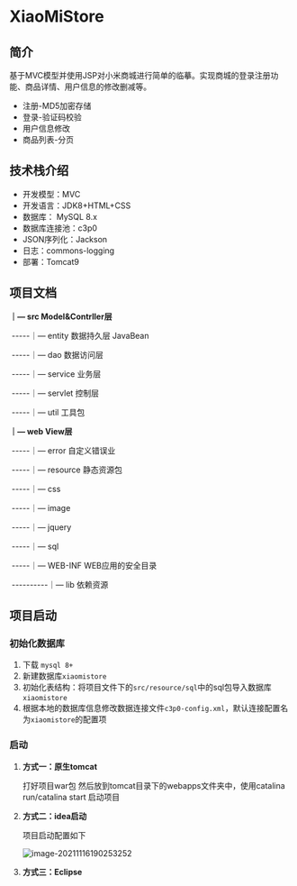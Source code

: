 # XiaoMiStore

## 简介

基于MVC模型并使用JSP对小米商城进行简单的临摹。实现商城的登录注册功能、商品详情、用户信息的修改删减等。

* 注册-MD5加密存储
* 登录-验证码校验
* 用户信息修改
* 商品列表-分页

## 技术栈介绍

* 开发模型：MVC
* 开发语言：JDK8+HTML+CSS
* 数据库： MySQL 8.x
* 数据库连接池：c3p0
* JSON序列化：Jackson
* 日志：commons-logging
* 部署：Tomcat9

## 项目文档

**｜— src Model&Contrller层**

​ -----｜— entity 数据持久层 JavaBean

​ -----｜— dao 数据访问层

​ -----｜— service 业务层

​ -----｜— servlet 控制层

​ -----｜— util 工具包

**｜— web View层**

​ -----｜— error 自定义错误业

​ -----｜— resource 静态资源包

​ -----｜— css

​ -----｜— image

​ -----｜— jquery

​ -----｜— sql

​ -----｜— WEB-INF WEB应用的安全目录

​ ----------｜— lib 依赖资源

## 项目启动

### 初始化数据库

1. 下载 `mysql 8+`
2. 新建数据库`xiaomistore`
3. 初始化表结构：将项目文件下的`src/resource/sql`中的sql包导入数据库`xiaomistore`
4. 根据本地的数据库信息修改数据连接文件`c3p0-config.xml`，默认连接配置名为`xiaomistore`的配置项

### 启动

1. **方式一：原生tomcat**

   打好项目war包 然后放到tomcat目录下的webapps文件夹中，使用catalina run/catalina start 启动项目

2. **方式二：idea启动**

   项目启动配置如下

   ![image-20211116190253252](https://cdn.jsdelivr.net/gh/1065464173/markdown-image-rep/20211116190253.png)

3. **方式三：Eclipse**

   

